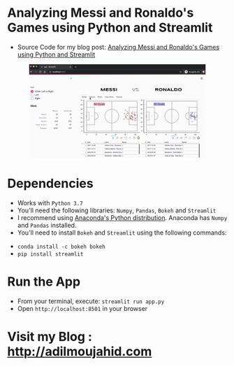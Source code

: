 # Analyzing Messi and Ronaldo's Games using Python and Streamlit

* Source Code for my blog post: [Analyzing Messi and Ronaldo's Games using Python and Streamlit](http://adilmoujahid.com/posts/2020/06/streamlit-messi-ronaldo/)

<div style="display:block;margin:auto;height:80%;width:80%">
  <img src="streamlit-messi-ronaldo.gif">
</div>

# Dependencies

- Works with ```Python 3.7``` 
- You'll need the following libraries: ```Numpy```, ```Pandas```, ```Bokeh``` and ```Streamlit```
- I recommend using [Anaconda's Python distribution](https://www.continuum.io/downloads). Anaconda has ```Numpy``` and ```Pandas``` installed.
- You'll need to install ```Bokeh``` and ```Streamlit``` using the following commands:

* ```conda install -c bokeh bokeh```
* ```pip install streamlit```

# Run the App

* From your terminal, execute: ```streamlit run app.py```
* Open ```http://localhost:8501``` in your browser

# Visit my Blog : http://adilmoujahid.com
